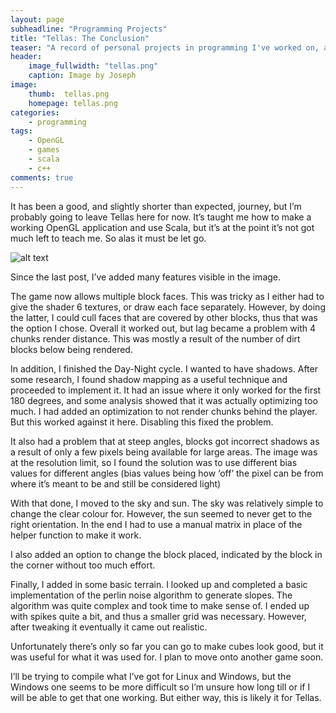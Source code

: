 ```yaml
---
layout: page
subheadline: "Programming Projects"
title: "Tellas: The Conclusion"
teaser: "A record of personal projects in programming I've worked on, and what I've learned from the experience"
header:
    image_fullwidth: "tellas.png"
    caption: Image by Joseph
image:
    thumb:  tellas.png
    homepage: tellas.png
categories:
    - programming
tags:
    - OpenGL
    - games
    - scala
    - c++
comments: true
---
```


It has been a good, and slightly shorter than expected, journey, but I’m probably going to leave Tellas here for now. It’s taught me how to make a working OpenGL application and use Scala, but it’s at the point it’s not got much left to teach me. So alas it must be let go.

<!--more-->

![alt text](https://black-photon.github.io/images/tellas-sharp.png "A view of Tellas in the last version")

Since the last post, I’ve added many features visible in the image.

The game now allows multiple block faces. This was tricky as I either had to give the shader 6 textures, or draw each face separately. However, by doing the latter, I could cull faces that are covered by other blocks, thus that was the option I chose. Overall it worked out, but lag became a problem with 4 chunks render distance. This was mostly a result of the number of dirt blocks below being rendered.

In addition, I finished the Day-Night cycle. I wanted to have shadows. After some research, I found shadow mapping as a useful technique and proceeded to implement it. It had an issue where it only worked for the first 180 degrees, and some analysis showed that it was actually optimizing too much. I had added an optimization to not render chunks behind the player. But this worked against it here. Disabling this fixed the problem.

It also had a problem that at steep angles, blocks got incorrect shadows as a result of only a few pixels being available for large areas. The image was at the resolution limit, so I found the solution was to use different bias values for different angles (bias values being how ‘off’ the pixel can be from where it’s meant to be and still be considered light)

With that done, I moved to the sky and sun. The sky was relatively simple to change the clear colour for. However, the sun seemed to never get to the right orientation. In the end I had to use a manual matrix in place of the helper function to make it work.

I also added an option to change the block placed, indicated by the block in the corner without too much effort.

Finally, I added in some basic terrain. I looked up and completed a basic implementation of the perlin noise algorithm to generate slopes. The algorithm was quite complex and took time to make sense of. I ended up with spikes quite a bit, and thus a smaller grid was necessary. However, after tweaking it eventually it came out realistic.

Unfortunately there’s only so far you can go to make cubes look good, but it was useful for what it was used for. I plan to move onto another game soon.

I’ll be trying to compile what I’ve got for Linux and Windows, but the Windows one seems to be more difficult so I’m unsure how long till or if I will be able to get that one working. But either way, this is likely it for Tellas.